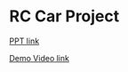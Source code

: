 # RC Car Project


[PPT link](https://1drv.ms/p/s!AoW7lidA8JGFkzjK7kl5osvUc0Sz?e=c5rM63)

[Demo Video link](https://youtu.be/QWxYAb2hMBc)
